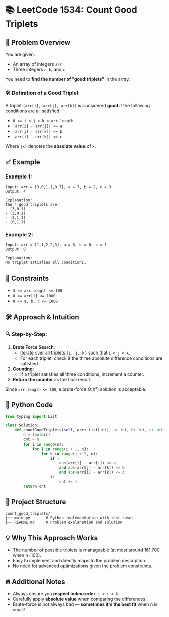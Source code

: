 # 📚 LeetCode 1534: Count Good Triplets

## 📌 Problem Overview

You are given:
- An array of integers `arr`
- Three integers `a`, `b`, and `c`

You need to **find the number of "good triplets"** in the array.

### 🛠 Definition of a Good Triplet

A triplet `(arr[i], arr[j], arr[k])` is considered **good** if the following conditions are all satisfied:
- `0 <= i < j < k < arr.length`
- `|arr[i] - arr[j]| <= a`
- `|arr[j] - arr[k]| <= b`
- `|arr[i] - arr[k]| <= c`

Where `|x|` denotes the **absolute value** of `x`.



## ✅ Example

### Example 1:
```text
Input: arr = [3,0,1,1,9,7], a = 7, b = 2, c = 3
Output: 4

Explanation:
The 4 good triplets are:
- (3,0,1)
- (3,0,1)
- (3,1,1)
- (0,1,1)
```



### Example 2:
```text
Input: arr = [1,1,2,2,3], a = 0, b = 0, c = 1
Output: 0

Explanation:
No triplet satisfies all conditions.
```



## 📜 Constraints
- `3 <= arr.length <= 100`
- `0 <= arr[i] <= 1000`
- `0 <= a, b, c <= 1000`



## 🛠️ Approach & Intuition

### 🔍 Step-by-Step:
1. **Brute Force Search**:
   - Iterate over all triplets `(i, j, k)` such that `i < j < k`.
   - For each triplet, check if the three absolute difference conditions are satisfied.
2. **Counting**:
   - If a triplet satisfies all three conditions, increment a counter.
3. **Return the counter** as the final result.

Since `arr.length <= 100`, a brute-force O(n³) solution is acceptable.



## 🧮 Python Code

```python
from typing import List

class Solution:
    def countGoodTriplets(self, arr: List[int], a: int, b: int, c: int) -> int:
        n = len(arr)
        cnt = 0
        for i in range(n):
            for j in range(i + 1, n):
                for k in range(j + 1, n):
                    if (
                        abs(arr[i] - arr[j]) <= a
                        and abs(arr[j] - arr[k]) <= b
                        and abs(arr[i] - arr[k]) <= c
                    ):
                        cnt += 1
        return cnt
```



## 📂 Project Structure

```
count_good_triplets/
├── main.py       # Python implementation with test cases
├── README.md     # Problem explanation and solution
```



## 💡 Why This Approach Works

- The number of possible triplets is manageable (at most around 161,700 when n=100).
- Easy to implement and directly maps to the problem description.
- No need for advanced optimizations given the problem constraints.



## 🔥 Additional Notes

- Always ensure you **respect index order**: `i < j < k`.
- Carefully apply **absolute value** when comparing the differences.
- Brute-force is not always bad — **sometimes it's the best fit** when n is small!
